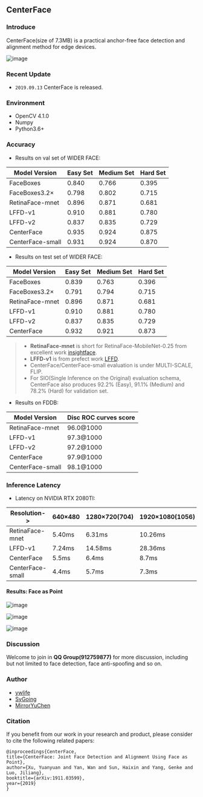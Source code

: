 ## CenterFace

### Introduce 

CenterFace(size of 7.3MB) is a practical anchor-free face detection and alignment method for edge devices.

 ![image](results/bl4.jpg)   

### Recent Update
- `2019.09.13` CenterFace is released.

### Environment

- OpenCV 4.1.0
- Numpy
- Python3.6+

### Accuracy

- Results on val set of WIDER FACE:

Model Version|Easy Set|Medium Set|Hard Set
------|--------|----------|--------
FaceBoxes|0.840 |0.766 |0.395
FaceBoxes3.2×|0.798|0.802|0.715
RetinaFace-mnet|0.896|0.871|0.681
LFFD-v1|0.910|0.881|0.780
LFFD-v2|0.837|0.835|0.729
CenterFace|0.935|0.924|0.875
CenterFace-small|0.931|0.924|0.870

- Results on test set of WIDER FACE:

Model Version|Easy Set|Medium Set|Hard Set
------|--------|----------|--------
FaceBoxes|0.839 |0.763 |0.396
FaceBoxes3.2×|0.791|0.794|0.715
RetinaFace-mnet|0.896|0.871|0.681
LFFD-v1|0.910|0.881|0.780
LFFD-v2|0.837|0.835|0.729
CenterFace|0.932|0.921|0.873

> - **RetinaFace-mnet** is short for RetinaFace-MobileNet-0.25 from excellent work [insightface](https://github.com/deepinsight/insightface).
> - **LFFD-v1** is from prefect work [LFFD](https://github.com/YonghaoHe/A-Light-and-Fast-Face-Detector-for-Edge-Devices).
> - CenterFace/CenterFace-small evaluation is under MULTI-SCALE, FLIP. 
> - For SIO(Single Inference on the Original) evaluation schema, CenterFace also produces 92.2% (Easy), 91.1% (Medium) and 78.2% (Hard) for validation set.

- Results on FDDB:

Model Version|Disc ROC curves score
------|--------
RetinaFace-mnet|96.0@1000
LFFD-v1|97.3@1000
LFFD-v2|97.2@1000
CenterFace|97.9@1000
CenterFace-small|98.1@1000

### Inference Latency

- Latency on NVIDIA RTX 2080TI:

Resolution->|640×480|1280×720(704)|1920×1080(1056)
------------|-------|--------|---------
RetinaFace-mnet|5.40ms|6.31ms|10.26ms
LFFD-v1|7.24ms|14.58ms|28.36ms
CenterFace|5.5ms|6.4ms|8.7ms
CenterFace-small|4.4ms|5.7ms|7.3ms

#### Results: Face as Point
   
 ![image](results/box_lm.jpg)  
 
 ![image](results/bl3.jpg)    
 
 ![image](results/bl1.jpg)    


### Discussion

  Welcome to join in **QQ Group(912759877)** for more discussion, including but not limited to face detection, face anti-spoofing and so on.

### Author
 - [ywlife](https://github.com/ywlife)
 - [SyGoing](https://github.com/SyGoing)
 - [MirrorYuChen](https://github.com/MirrorYuChen)

###  Citation
If you benefit from our work in your research and product, please consider to cite the following related papers:
```
@inproceedings{CenterFace,
title={CenterFace: Joint Face Detection and Alignment Using Face as Point},
author={Xu, Yuanyuan and Yan, Wan and Sun, Haixin and Yang, Genke and Luo, Jiliang},
booktitle={arXiv:1911.03599},
year={2019}
}
```
